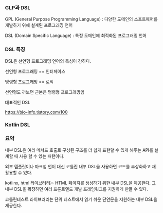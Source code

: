 ### GLP과 DSL

GPL (General Purpose Programming Language) : 다양한 도메인의 소프트웨어를 개발하기 위해 설계된 프로그래밍 언어

DSL (Domain Specific Language) : 특정 도메인에 최적화된 프로그래밍 언어

### DSL 특징

DSL은 선언형 프로그래밍 언어의 특성이 강하다.

선언형 프로그래밍 == 인터페이스

명령형 프로그래밍 == 로직

선언형도 까보면 근본은 명령형 프로그래밍임

대표적인 DSL

https://bio-info.tistory.com/100

### Kotlin DSL

### 요약

내부 DSL은 여러 메서드 호출로 구성된 구조를 더 쉽게 표현할 수 있게 해주는 API를 설계할 때 사용 할 수 있는 패턴이다.

외부 템플릿이나 마크업 언어 대신 코틀린 내부 DSL을 사용하면 코드를 추상화하고 재활용할 수 있다.

kotlinx, html 라이브러리는 HTML 페이지를 생성하기 위한 내부 DSL을 제공한다. 그 내부 DSL을 확장하면 여러 프론트엔드 개발 프레임워크를 지원하게 만들 수 있다.

코틀린테스트 라이브러리는 단위 테스트에서 읽기 쉬운 단언문을 지원하는 내부 DSL을 제공한다.
